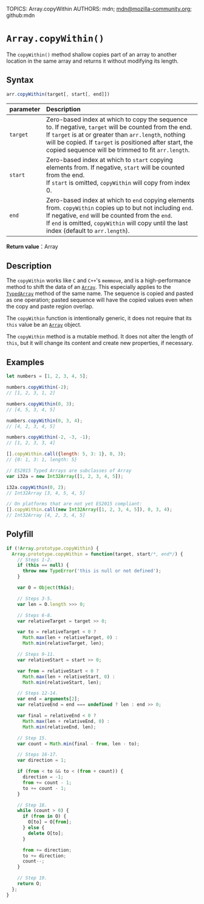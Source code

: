 TOPICS: Array.copyWithin
AUTHORS: mdn; mdn@mozilla-community.org; github:mdn

# `Array.copyWithin()`

The `copyWithin()` method shallow copies part of an array to another location in the same array and
returns it without modifying its length.

## Syntax

```javascript
arr.copyWithin(target[, start[, end]])
```

| parameter | Description |
| :-- | :-- |
| `target` | Zero-based index at which to copy the sequence to. If negative, `target` will be counted from the end.<br>If `target` is at or greater than `arr.length`, nothing will be copied. If `target` is positioned after start, the copied sequence will be trimmed to fit `arr.length`. |
| `start` | Zero-based index at which to `start` copying elements from. If negative, `start` will be counted from the end.<br>If `start` is omitted, `copyWithin` will copy from index 0. |
| `end` | Zero-based index at which to `end` copying elements from. `copyWithin` copies up to but not including `end`. If negative, `end` will be counted from the `end`.<br>If `end` is omitted, `copyWithin` will copy until the last index (default to `arr.length`).|

**Return value**：Array

## Description

The `copyWithin` works like `C` and `C++`'s `memmove`, and is a high-performance method to shift the
data of an [`Array`](/en/webfrontend/Array). This especially applies to the [`TypedArray`](/en/webfrontend/TypedArray)
method of the same name. The sequence is copied and pasted as one operation; pasted sequence will
have the copied values even when the copy and paste region overlap.

The `copyWithin` function is intentionally generic, it does not require that its `this` value be an
[`Array`](/en/webfrontend/Array) object.

The `copyWithin` method is a mutable method. It does not alter the length of `this`, but it will change
its content and create new properties, if necessary.

## Examples

```javascript
let numbers = [1, 2, 3, 4, 5];

numbers.copyWithin(-2);
// [1, 2, 3, 1, 2]

numbers.copyWithin(0, 3);
// [4, 5, 3, 4, 5]

numbers.copyWithin(0, 3, 4);
// [4, 2, 3, 4, 5]

numbers.copyWithin(-2, -3, -1);
// [1, 2, 3, 3, 4]

[].copyWithin.call({length: 5, 3: 1}, 0, 3);
// {0: 1, 3: 1, length: 5}

// ES2015 Typed Arrays are subclasses of Array
var i32a = new Int32Array([1, 2, 3, 4, 5]);

i32a.copyWithin(0, 2);
// Int32Array [3, 4, 5, 4, 5]

// On platforms that are not yet ES2015 compliant:
[].copyWithin.call(new Int32Array([1, 2, 3, 4, 5]), 0, 3, 4);
// Int32Array [4, 2, 3, 4, 5]
```

## Polyfill

```javascript
if (!Array.prototype.copyWithin) {
  Array.prototype.copyWithin = function(target, start/*, end*/) {
    // Steps 1-2.
    if (this == null) {
      throw new TypeError('this is null or not defined');
    }

    var O = Object(this);

    // Steps 3-5.
    var len = O.length >>> 0;

    // Steps 6-8.
    var relativeTarget = target >> 0;

    var to = relativeTarget < 0 ?
      Math.max(len + relativeTarget, 0) :
      Math.min(relativeTarget, len);

    // Steps 9-11.
    var relativeStart = start >> 0;

    var from = relativeStart < 0 ?
      Math.max(len + relativeStart, 0) :
      Math.min(relativeStart, len);

    // Steps 12-14.
    var end = arguments[2];
    var relativeEnd = end === undefined ? len : end >> 0;

    var final = relativeEnd < 0 ?
      Math.max(len + relativeEnd, 0) :
      Math.min(relativeEnd, len);

    // Step 15.
    var count = Math.min(final - from, len - to);

    // Steps 16-17.
    var direction = 1;

    if (from < to && to < (from + count)) {
      direction = -1;
      from += count - 1;
      to += count - 1;
    }

    // Step 18.
    while (count > 0) {
      if (from in O) {
        O[to] = O[from];
      } else {
        delete O[to];
      }

      from += direction;
      to += direction;
      count--;
    }

    // Step 19.
    return O;
  };
}
```
